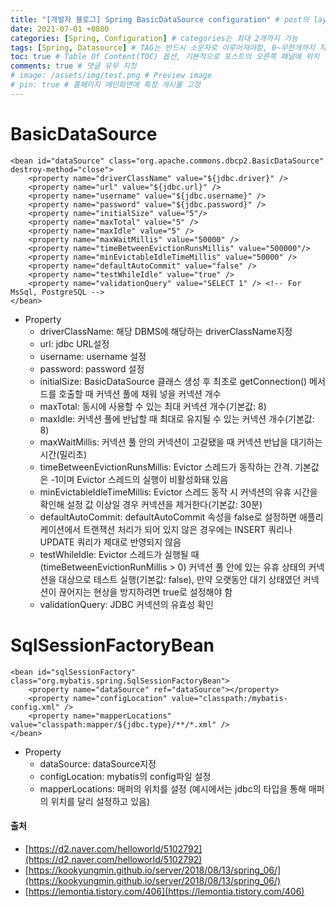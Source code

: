 ```yaml
---
title: "[개발자 블로그] Spring BasicDataSource configuration" # post의 layout이 기본적으로 post로 설정되어있어서 Front Matter에 따로 layout변수를 만들어 주지 않아도 됨
date: 2021-07-01 +0800
categories: [Spring, Configuration] # categories는 최대 2개까지 가능
tags: [Spring, Datasource] # TAG는 반드시 소문자로 이루어져야함, 0~무한개까지 지정 가능
toc: true # Table Of Content(TOC) 옵션, 기본적으로 포스트의 오른쪽 패널에 위치
comments: true # 댓글 유무 지정
# image: /assets/img/test.png # Preview image
# pin: true # 홈페이지 메인화면에 특정 게시물 고정
---
```


# BasicDataSource

~~~
<bean id="dataSource" class="org.apache.commons.dbcp2.BasicDataSource" destroy-method="close">
	<property name="driverClassName" value="${jdbc.driver}" />
	<property name="url" value="${jdbc.url}" />
	<property name="username" value="${jdbc.username}" />
	<property name="password" value="${jdbc.password}" />
	<property name="initialSize" value="5"/> 
	<property name="maxTotal" value="5" />
	<property name="maxIdle" value="5" />
	<property name="maxWaitMillis" value="50000" />
	<property name="timeBetweenEvictionRunsMillis" value="500000"/>
	<property name="minEvictableIdleTimeMillis" value="50000" />
	<property name="defaultAutoCommit" value="false" />
	<property name="testWhileIdle" value="true" />
	<property name="validationQuery" value="SELECT 1" /> <!-- For MsSql, PostgreSQL -->
</bean>
~~~

- Property
	- driverClassName: 해당 DBMS에 해당하는 driverClassName지정
	- url: jdbc URL설정
	- username: username 설정
	- password: password 설정
	- initialSize: BasicDataSource 클래스 생성 후 최초로 getConnection() 메서드를 호출할 때 커넥션 풀에 채워 넣을 커넥션 개수
	- maxTotal: 동시에 사용할 수 있는 최대 커넥션 개수(기본값: 8)
	- maxIdle: 커넥션 풀에 반납할 때 최대로 유지될 수 있는 커넥션 개수(기본값: 8)
	- maxWaitMillis: 커넥션 풀 안의 커넥션이 고갈됐을 때 커넥션 반납을 대기하는 시간(밀리초)
	- timeBetweenEvictionRunsMillis: Evictor 스레드가 동작하는 간격. 기본값은 -1이며 Evictor 스레드의 실행이 비활성화돼 있음
	- minEvictableIdleTimeMillis: Evictor 스레드 동작 시 커넥션의 유휴 시간을 확인해 설정 값 이상일 경우 커넥션을 제거한다(기본값: 30분)
	- defaultAutoCommit: defaultAutoCommit 속성을 false로 설정하면 애플리케이션에서 트랜잭션 처리가 되어 있지 않은 경우에는 INSERT 쿼리나 UPDATE 쿼리가 제대로 반영되지 않음
	- testWhileIdle: Evictor 스레드가 실행될 때 (timeBetweenEvictionRunMillis > 0) 커넥션 풀 안에 있는 유휴 상태의 커넥션을 대상으로 테스트 실행(기본값: false), 만약 오랫동안 대기 상태였던 커넥션이 끊어지는 현상을 방지하려면 true로 설정해야 함
	- validationQuery: JDBC 커넥션의 유효성 확인

# SqlSessionFactoryBean

~~~
<bean id="sqlSessionFactory" class="org.mybatis.spring.SqlSessionFactoryBean">
	<property name="dataSource" ref="dataSource"></property>
	<property name="configLocation" value="classpath:/mybatis-config.xml" />
	<property name="mapperLocations" value="classpath:mapper/${jdbc.type}/**/*.xml" />
</bean>
~~~

- Property<br>
	- dataSource: dataSource지정<br>
	- configLocation: mybatis의 config파일 설정<br>
	- mapperLocations: 매퍼의 위치를 설정 (예시에서는 jdbc의 타입을 통해 매퍼의 위치를 달리 설정하고 있음)<br>

#### 출처
- [https://d2.naver.com/helloworld/5102792](https://d2.naver.com/helloworld/5102792)
- [https://kookyungmin.github.io/server/2018/08/13/spring_06/](https://kookyungmin.github.io/server/2018/08/13/spring_06/)
- [https://lemontia.tistory.com/406](https://lemontia.tistory.com/406)